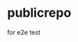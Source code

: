 # publicrepo
for e2e test






































































































































































































































































































































































































































































































































































































































































































































































































































































































































































































































































































































































































































































































































































































































































































































































































































































































































































































































































































































































































































































































































































































